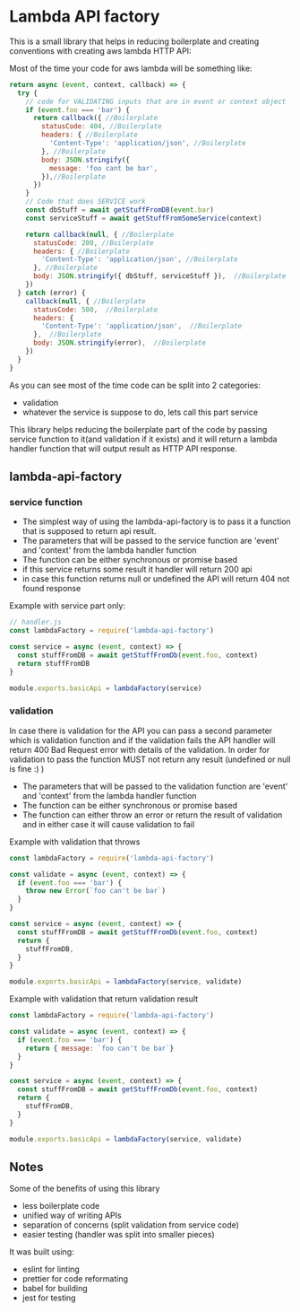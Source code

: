 # Lambda API factory

This is a small library that helps in reducing boilerplate and creating conventions with creating aws lambda HTTP API:

Most of the time your code for aws lambda will be something like:
```javascript
return async (event, context, callback) => {
  try {
    // code for VALIDATING inputs that are in event or context object
    if (event.foo === 'bar') {
      return callback({ //Boilerplate
        statusCode: 404, //Boilerplate
        headers: { //Boilerplate
          'Content-Type': 'application/json', //Boilerplate
        }, //Boilerplate
        body: JSON.stringify({
          message: 'foo cant be bar',
        }),//Boilerplate
      })
    }
    // Code that does SERVICE work
    const dbStuff = await getStuffFromDB(event.bar)
    const serviceStuff = await getStuffFromSomeService(context)

    return callback(null, { //Boilerplate
      statusCode: 200, //Boilerplate
      headers: { //Boilerplate
        'Content-Type': 'application/json', //Boilerplate
      }, //Boilerplate
      body: JSON.stringify({ dbStuff, serviceStuff }),  //Boilerplate
    })
  } catch (error) {
    callback(null, { //Boilerplate
      statusCode: 500,  //Boilerplate
      headers: {
        'Content-Type': 'application/json',  //Boilerplate
      },  //Boilerplate
      body: JSON.stringify(error),  //Boilerplate
    })
  }
}
```
As you can see most of the time code can be split into 2 categories:
- validation
- whatever the service is suppose to do, lets call this part service

This library helps reducing the boilerplate part of the code by passing service function to it(and validation if it exists) and it will return a lambda handler function that will output result as HTTP API response.


## lambda-api-factory

### service function
- The simplest way of using the lambda-api-factory is to pass it a function
that is supposed to return api result.
- The parameters that will be passed to the service function are 'event' and 'context' from the lambda handler function
- The function can be either synchronous or promise based
- if this service returns some result it handler will return 200 api
- in case this function returns null or undefined the API will return 404 not found response

Example with service part only:
```javascript
// handler.js
const lambdaFactory = require('lambda-api-factory')

const service = async (event, context) => {
  const stuffFromDB = await getStuffFromDb(event.foo, context)
  return stuffFromDB
}

module.exports.basicApi = lambdaFactory(service)
```

### validation
In case there is validation for the API you can pass a second parameter which is validation function and if the validation fails the API handler will return 400 Bad Request error with details of the validation. In order for validation to pass the function MUST not return any result (undefined or null is fine :) )
- The parameters that will be passed to the validation function are 'event' and 'context' from the lambda handler function
- The function can be either synchronous or promise based
- The function can either throw an error or return the result of validation and in either case it will cause validation to fail 

Example with validation that throws
```javascript
const lambdaFactory = require('lambda-api-factory')

const validate = async (event, context) => {
  if (event.foo === 'bar') {
    throw new Error(`foo can't be bar`)
  }
}

const service = async (event, context) => {
  const stuffFromDB = await getStuffFromDb(event.foo, context)
  return {
    stuffFromDB,
  }
}

module.exports.basicApi = lambdaFactory(service, validate)
```

Example with validation that return validation result
```javascript
const lambdaFactory = require('lambda-api-factory')

const validate = async (event, context) => {
  if (event.foo === 'bar') {
    return { message: `foo can't be bar`}
  }
}

const service = async (event, context) => {
  const stuffFromDB = await getStuffFromDb(event.foo, context)
  return {
    stuffFromDB,
  }
}

module.exports.basicApi = lambdaFactory(service, validate)
```

## Notes
Some of the benefits of using this library
- less boilerplate code
- unified way of writing APIs
- separation of concerns (split validation from service code)
- easier testing (handler was split into smaller pieces)



It was built using:
- eslint for linting
- prettier for code reformating 
- babel for building
- jest for testing